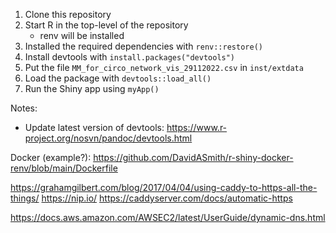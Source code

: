 1. Clone this repository
2. Start R in the top-level of the repository
    - renv will be installed
3. Installed the required dependencies with `renv::restore()`
4. Install devtools with `install.packages("devtools")`
5. Put the file `MM_for_circo_network_vis_29112022.csv` in `inst/extdata`
6. Load the package with `devtools::load_all()`
7. Run the Shiny app using `myApp()`


Notes: 

- Update latest version of devtools: https://www.r-project.org/nosvn/pandoc/devtools.html

Docker (example?): https://github.com/DavidASmith/r-shiny-docker-renv/blob/main/Dockerfile

https://grahamgilbert.com/blog/2017/04/04/using-caddy-to-https-all-the-things/
https://nip.io/
https://caddyserver.com/docs/automatic-https

https://docs.aws.amazon.com/AWSEC2/latest/UserGuide/dynamic-dns.html


